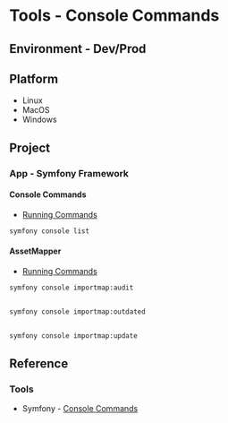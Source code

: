 # Tools - Console Commands

## Environment - Dev/Prod

## Platform

* Linux
* MacOS
* Windows

## Project

### App - Symfony Framework

#### Console Commands

* [Running Commands](https://symfony.com/doc/current/console.html)

```bash
symfony console list
```

#### AssetMapper

* [Running Commands](https://symfony.com/doc/current/frontend/asset_mapper.html)

```bash
symfony console importmap:audit


symfony console importmap:outdated


symfony console importmap:update
```

## Reference

### Tools

* Symfony             - [Console Commands](https://symfony.com/doc/current/console.html)
